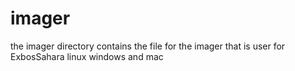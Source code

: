 # imager
the imager directory contains the file for the imager that is user for ExbosSahara linux windows and mac
